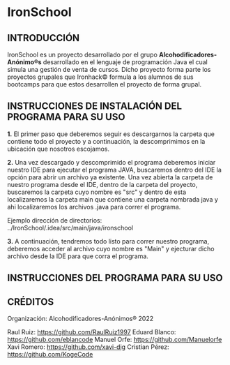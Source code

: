 # IronSchool

##  INTRODUCCIÓN
IronSchool es un proyecto desarrollado por el grupo **Alcohodificadores-Anónimo&reg;s** desarrollado en el lenguaje de programación Java el cual simula una gestión de venta de cursos. Dicho proyecto forma parte los proyectos grupales que Ironhack&copy; formula a los alumnos de sus bootcamps para que estos desarrollen el proyecto de forma grupal.

##  INSTRUCCIONES DE INSTALACIÓN DEL PROGRAMA PARA SU USO

**1.** El primer paso que deberemos seguir es descargarnos la carpeta que contiene todo el proyecto y a continuación, la descomprimimos en la ubicación que nosotros escojamos.

**2.** Una vez descargado y descomprimido el programa deberemos iniciar nuestro IDE para ejecutar el programa JAVA, buscaremos dentro del IDE la opción para abrir un archivo ya existente. Una vez abierta la carpeta de nuestro programa desde el IDE, dentro de la carpeta del proyecto, buscaremos la carpeta cuyo nombre es "src" y dentro de esta localizaremos la carpeta main que contiene una carpeta nombrada java y ahi localizaremos los archivos .java para correr el programa.

Ejemplo dirección de directorios: ../IronSchool/.idea/src/main/java/ironschool

**3.** A continuación, tendremos todo listo para correr nuestro programa, deberemos acceder al archivo cuyo nombre es "Main" y ejecturar dicho archivo desde la IDE para que corra el programa.

##  INSTRUCCIONES DEL PROGRAMA PARA SU USO

## CRÉDITOS
Organización: Alcohodificadores-Anónimos® 2022

Raul Ruiz: https://github.com/RaulRuiz1997
Eduard Blanco: https://github.com/eblancode
Manuel Orfe: https://github.com/Manuelorfe
Xavi Romero: https://github.com/xavi-dig
Cristian Pérez: https://github.com/KogeCode
